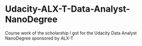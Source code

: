 # Udacity-ALX-T-Data-Analyst-NanoDegree
Course work of the scholarship I got for the Udacity Data Analyst NanoDegree sponsored by ALX-T 
